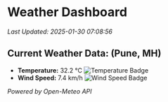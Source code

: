 
# Weather Dashboard

_Last Updated: 2025-01-30 07:08:56_

## Current Weather Data: (Pune, MH)
- **Temperature:** 32.2 °C ![Temperature Badge](https://img.shields.io/badge/Temperature-High%20Temp-orange)
- **Wind Speed:** 7.4 km/h ![Wind Speed Badge](https://img.shields.io/badge/Wind%20Speed-Low%20Wind-blue)

*Powered by Open-Meteo API*
